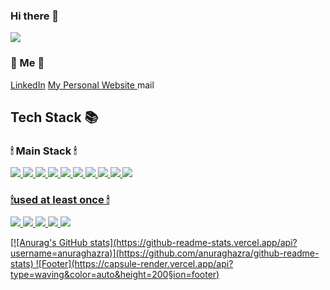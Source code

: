### Hi there 👋

<img src="https://capsule-render.vercel.app/api?type=wave&color=auto&height=280&section=header&text=Welcome%20&fontSize=70" />
 
  <h3>🍒 Me 🍒</h3>
  <a href="https://www.linkedin.com/in/eunsuk-lee/">LinkedIn</a>
  <a href="http://softwaredeveloper-chloe.netlify.app">My Personal Website </a>
  <a mailto="itprofessional.4ever7@gmail.com">mail </a>
  <p align="center">
  <h2>Tech Stack 📚 </h2>
  <h3>🕯 Main Stack 🕯</h3>
  <a href="#" target="_blank"><img src="https://img.shields.io/badge/-HTML-F05032?style=for-the-badge&logo=html5&logoColor=ffffff" />
  <a href="#" target="_blank"><img src="https://img.shields.io/badge/-CSS-007ACC?style=for-the-badge&logo=css3" />
  <a href="#" target="_blank"><img src="https://img.shields.io/badge/-JavaScript-23F7DF1C?style=for-the-badge&logo=javascript&logoColor=000000&labelColor=%23F7DF1C&color=%23FFCE5A" />
  <a href="#" target="_blank"><img src="https://img.shields.io/badge/-React-222222?style=for-the-badge&logo=react" />
  <a href="#" target="_blank"><img src="https://img.shields.io/badge/-Nodejs-23F7DF1C?style=for-the-badge&logo=Node.js&logoColor=white" />
  <a href="#" target="_blank"><img src="https://img.shields.io/badge/-Mongodb-inactive?style=for-the-badge&logo=Mongodb&logoColor=green" />
  <a href="#" target="_blank"><img src="https://img.shields.io/badge/-Java-46a2f1?style=for-the-badge&logo=java&logoColor=ffffff" />
  <a href="#" target="_blank"><img src="https://img.shields.io/badge/-Git-F05032?style=for-the-badge&logo=git&logoColor=ffffff" />
  <a href="#" target="_blank"><img src="https://img.shields.io/badge/-Docker-46a2f1?style=for-the-badge&logo=docker&logoColor=ffffff" />
  <a href="#" target="_blank"><img src="https://img.shields.io/badge/-Mysql-46a2f1?style=for-the-badge&logo=mysql&logoColor=ffffff" />
  
 <h3> 🕯used at least once 🕯</h3>
   <a href="#" target="_blank"><img src="https://img.shields.io/badge/-Python-blue?style=for-the-badge&logo=python&logoColor=yellow" />
   <a href="#" target="_blank"><img src="https://img.shields.io/badge/-Sveltejs-red?style=for-the-badge&logo=svelte.js&logoColor=white" />
   <a href="#" target="_blank"><img src="https://img.shields.io/badge/-linux-46a2f1?style=for-the-badge&logo=linux&logoColor=ffffff" />
   <a href="#" target="_blank"><img src="https://img.shields.io/badge/-C-46a2f1?style=for-the-badge&logo=c&logoColor=black" />
   <a href="#" target="_blank"><img src="https://img.shields.io/badge/-Csharp-00599C?style=for-the-badge&logo=csharp&logoColor=white" />
   </p> 
  [![Anurag's GitHub stats](https://github-readme-stats.vercel.app/api?username=anuraghazra)](https://github.com/anuraghazra/github-readme-stats)
  ![Footer](https://capsule-render.vercel.app/api?type=waving&color=auto&height=200&section=footer)
